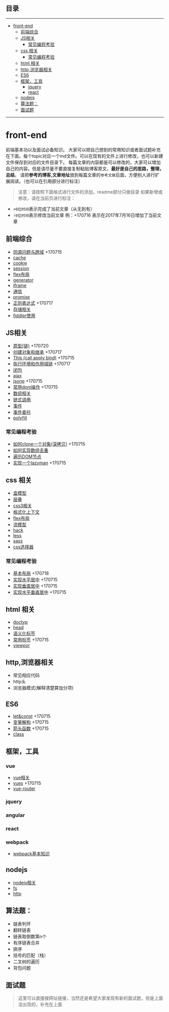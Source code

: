 ## 目录
---
- [front-end](#front-end)
  - [前端综合](#前端综合)
  - [JS相关](#JS相关)
    - [常见编程考验](#常见编程考验)
  - [css 相关](#css-相关)
    - [常见编程考验](#常见编程考验)
  - [html 相关](#html-相关)
  - [http,浏览器相关](#http,浏览器相关)
  - [ES6](#ES6)
  - [框架，工具](#框架，工具)
    - [jquery](#jquery)
    - [react ](#react-)
  - [nodejs](#nodejs)
  - [算法题：](#算法题)
  - [面试题](#面试题)
---

# front-end
前端基本功以及面试必备知识。
大家可以把自己想到的常用知识或者面试题补充在下面。每个topic对应一个md文件。可以在现有的文件上进行修改，也可以新建文件保存到对应的文件目录下。
每篇文章的内容都是可以修改的，大家可以增加自己的内容。但是请尽量不要直接复制粘贴博客原文，**最好是自己的思路，整理，总结**。
请把**参考的博客,文章地址**放到每篇文章的`参考文章`后面，方便别人进行扩展阅读。（也可以在引用部分进行标注）
> 注意：请按照下面格式进行文件的添加，readme部分只做目录
如果新增或修改，请在当前页进行标注：
- `+6位时间`表示完成了当前文章（从无到有）
- `!6位时间`表示修改当前文章
例：+170716 表示在2017年7月16日增加了当前文章
## 前端综合
- [同源问题与跨域](/about_js/sameorigin.md) +170715
- [cache](/overall/cache.md)
- [cookie](/overall/cookie.md)
- [session](/overall/session.md)
- [flex布局](/overall/flex.md)
- [generator](/overall/generator.md)
- [iframe](/overall/iframe.md)
- [通信](/overall/message.md)
- [promise](/overall/promise.md)
- [正则表达式](/overall/regex.md) +170717
- [存储相关](/overall/storage.md)
- [fiddler使用](/overall/fiddler.md)
## JS相关
- [原型(链)](/about_js/prototype.md) +170720
- [创建对象和继承](about_js/extend.md) +170717
- [This (call apply bind)](about_js/this.md) +170715 
- [执行环境和作用域链](/about_js/context.md) +170717
- [闭包](/about_js/closure.md)
- [ajax](/about_js/ajax.md)
- [jsonp](about_js/jsonp.md) +170715 
- [常用dom操作](about_js/dom.md) +170715 
- [数组相关](/about_js/array.md)
- [链式调用](/about_js/chain.md)
- [事件](/about_js/event.md)
- [事件委托](/about_js/delegation.md)
- [polyfill](/about_js/polyfill.md)
### 常见编程考验
- [如何clone一个对象(深拷贝)](about_js/clone.md) +170715 
- [如何实现数组去重](about_js/duplication.md)
- [遍历DOM节点](about_js/traverse.md)
- [实现一个lazyman](about_js/lazyman.md) +170715 
## css 相关
- [盒模型](/about_css/box.md)
- [层叠](/about_css/cascade.md)
- [css3相关](/about_css/css3.md)
- [格式化上下文](/about_css/fc.md)
- [flex布局](/about_css/flex.md)
- [流模型](/about_css/flow.md)
- [hack](/about_css/hack.md)
- [less](/about_css/less.md)
- [sass](/about_css/sass.md)
- [css选择器](/about_css/selector.md)
### 常见编程考验
- [基本布局](/about_css/layout.md)  +170718
- [实现水平居中](/about_css/center.md) +170715 
- [实现垂直居中](/about_css/vcenter.md) +170715 
- [实现水平垂直居中](/about_css/hvcenter.md) +170715 
## html 相关
- [doctyp](/about_html/doctype.md)
- [head](/about_html/head.md)
- [语义化标签](/about_html/semantic.md)
- [常用标签](/about_html/tags.md) +170715 
- [viewpor](/about_html/viewport.md)
## http,浏览器相关
- 常见相应代码
- http头
- 浏览器模式(解释清楚算加分项)
## ES6
- [let&const](es6/let&const.md) +170715 
- [变量解构](es6/destructuring.md) +170715 
- [箭头函数](/es6/arrow.md) +170715 
- [class](/es6/class.md)
## 框架，工具
### vue
- [vue相关](/framework/vue/vue.md)
- [vuex](/framework/vue/vuex.md) +170715 
- [vue-router](/framework/vue/vue_router.md)
### jquery
### angular 
### react 
### webpack
- [webpack基本知识](/framework/webpack.md)
## nodejs
- [nodejs相关](/framework/nodejs/nodejs.md)
- [fs](/framework/nodejs/fs.md)
- [http](/framework/nodejs/http.md)
## 算法题：
- 链表判环
- 翻转链表
- 链表取倒数第n个
- 有序链表合并
- 排序
- 括号的匹配（栈）
- 二叉树的遍历
- 背包问题
## 面试题
> 这里可以直接接网址链接，当然还是希望大家发现有新的面试题，但是上面没出现的，补充在上面
